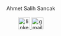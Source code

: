 <p align="center" >
  Ahmet Salih Sancak <br><br>
  <a href="https://www.linkedin.com/in/ahmetsalihsancak" target="_blank">
    <img width="32" height="32" alt="linkedin" src="https://github.com/user-attachments/assets/71f0504f-67e2-432b-9169-4dca0bd96099" />
  </a>
  <a href="mailto:ahmetsalihsancak@gmail.com" target="_blank">
    <img width="32" height="32" alt="gmail" src="https://github.com/user-attachments/assets/2df92120-60d0-4ca5-af70-c812553f96c6" />
  </a>
</p>
